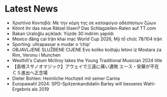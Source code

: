 # Latest News
-  Χριστίνα Κοντοβά: Mε την κόρη της σε καταφύγιο αδέσποτων ζώων
-  Könnt ihr das neue Rätsel lösen? Das Schlagzeilen-Raten auf TT.com
-  Bakan Uraloğlu açıkladı: Yüzde 30 indirim yapıldı
-  Mexico đăng cai trận khai mạc World Cup 2026, Mỹ tổ chức 78/104 trận
-  Sporting: ultrapassar e mudar o ‘chip’
-  OBJAVLJENE SLUŽBENE CIJENE Evo koliko koštaju letovi iz Mostara za Rim, Veronu i Munchen
-  Westhill's Calum McIlroy takes the Young Traditional Musician 2024 title
-  【島根スサノオマジック】アウェイで三遠に痛い連敗 エース・安藤が不在 ＣＳ進出へ正念場
-  Dieter Bohlen: Heimliche Hochzeit mit seiner Carina
-  Europawahl 2024: SPD-Spitzenkandidatin Barley will besseres Wahl-Ergebnis als 2019
